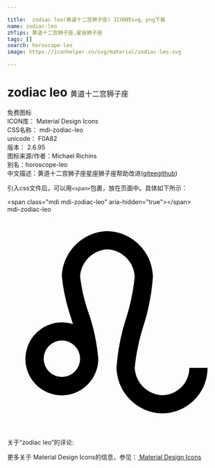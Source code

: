 ```yaml
---

title:  zodiac leo(黄道十二宫狮子座) ICON转svg、png下载
name: zodiac-leo
zhTips: 黄道十二宫狮子座,星座狮子座
tags: []
search: horoscope-leo
image: https://iconhelper.cn/svg/material/zodiac-leo.svg

---
```


# zodiac leo  <small style="font-size: 60%;font-weight: 100">黄道十二宫狮子座</small>


<div class="detail-page">
<p>
<span><span class="badge-success badge">免费图标</span> </span>
<br/>
<span>
ICON库：
<span class="badge-secondary badge">Material Design Icons</span> 
</span>
<br/>
<span>
CSS名称：
<span class="badge-secondary badge">mdi-zodiac-leo</span> 
</span>
<br/>
<span>
unicode：
<span class="badge-secondary badge">F0A82</span> 
<copy-btn content='F0A82' btn-title=""></copy-btn>
<copy-btn :content='String.fromCodePoint(parseInt("F0A82", 16))' btn-title="复制U"></copy-btn>
</span>
<br/>
<span>
版本：
<span class="badge-secondary badge">2.6.95</span> 
</span>
<br/>
<span>图标来源/作者：<span class="badge-light badge">Michael Richins</span></span> 
<br/>
<span>别名：<span class="badge-light badge">horoscope-leo</span></span><br/><span class="zh-detail">中文描述：<span class="badge-primary badge">黄道十二宫狮子座</span><span class="badge-primary badge">星座狮子座</span><span class="help-link"><span>帮助改进</span>(<a href="https://gitee.com/liuwave/icon-helper/edit/master/json/material/zodiac-leo.json" target="_blank" rel="noopener noreferrer">gitee</a><a href="https://github.com/liuwave/icon-helper/edit/master/json/material/zodiac-leo.json" target="_blank" rel="noopener noreferrer">github</a></span>)</span><br/>
</p>
</div>
<div class="alert alert-dark">
  <i class="mdi mdi-zodiac-leo mdi-48px"></i>
  <i class="mdi mdi-zodiac-leo mdi-36px"></i>
  <i class="mdi mdi-zodiac-leo mdi-24px"></i>
  <i class="mdi mdi-zodiac-leo mdi-18px"></i>
</div>
<div>
  <p>引入css文件后，可以用<code>&lt;span&gt;</code>包裹，放在页面中。具体如下所示：    
  </p>
  <div class="alert alert-primary" style="font-size: 14px">
    &lt;span class="mdi mdi-zodiac-leo" aria-hidden="true"&gt;&lt;/span&gt;
    <copy-btn content='<span class="mdi mdi-zodiac-leo" aria-hidden="true"></span>'></copy-btn>
  </div>
  <div class="alert alert-secondary">
    <i class="mdi mdi-zodiac-leo"
    style="font-size: 24px"
    aria-hidden="true"></i> mdi-zodiac-leo
    <copy-btn content="mdi-zodiac-leo" btn-title="复制图标名称"></copy-btn>
  </div>
</div>
<div id="svg" class="svg-wrap">
<svg xmlns="http://www.w3.org/2000/svg" viewBox="0 0 24 24"><path d="M20,17A3,3 0 0,1 17,20C15.38,19.92 14.08,18.62 14,17C14.16,15.39 14.5,13.8 15,12.26C15.54,10.55 15.87,8.79 16,7C15.93,4.27 13.73,2.07 11,2C8.27,2.07 6.07,4.27 6,7C6.15,8.53 6.5,10.03 7,11.5L7.21,12.2C5.1,11.53 2.86,12.7 2.19,14.8C1.5,16.91 2.68,19.16 4.79,19.83C6.9,20.5 9.14,19.33 9.81,17.22C9.94,16.83 10,16.41 10,16C9.84,14.27 9.5,12.56 8.91,10.92C8.47,9.65 8.16,8.34 8,7C8.08,5.38 9.38,4.08 11,4C12.62,4.08 13.92,5.38 14,7C13.84,8.61 13.5,10.2 13,11.74C12.46,13.45 12.13,15.21 12,17C12.07,19.73 14.27,21.93 17,22A5,5 0 0,0 22,17H20M6,18A2,2 0 0,1 4,16A2,2 0 0,1 6,14A2,2 0 0,1 8,16A2,2 0 0,1 6,18Z" /></svg>
</div>
<detail full-name='mdi-zodiac-leo'></detail>
<div>
<p>关于“zodiac leo”的评论:</p>
</div>
<Vssue title="关于“zodiac leo”的评论" ></Vssue>    
<div><p>更多关于 Material Design Icons的信息，参见：<a target="_blank" href="https://iconhelper.cn/material.html"> Material Design Icons</a>
</p></div>
